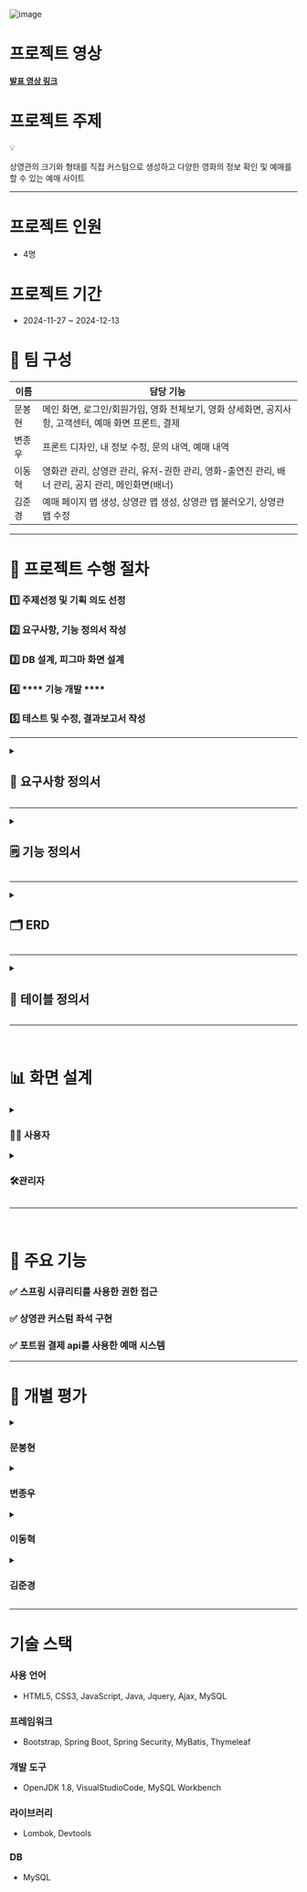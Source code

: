 
![image](https://github.com/user-attachments/assets/b11f4554-9c35-44f0-9542-0cbdd457d45c)


# 프로젝트 영상

<a href="https://www.youtube.com/watch?v=9M2KXyZ3ARg&list=PL4C2AmBC9jOZZEOwZ67P_Nb_WoQ1JpZ6G&index=7" target="_blank">**발표 영상 링크**</a>


# 프로젝트 주제

<aside>
💡

상영관의 크기와 형태를 직접 커스텀으로 생성하고 
다양한 영화의 정보 확인 및 예매를 할 수 있는 예매 사이트

</aside>

---

# **프로젝트 인원**

- 4명

# **프로젝트 기간**

- 2024-11-27 ~ 2024-12-13

# **👥 팀 구성**

| **이름** | **담당 기능** |
| --- | --- |
| 문봉현 | 메인 화면, 로그인/회원가입, 영화 전체보기, 영화 상세화면, 공지사항, 고객센터, 예매 화면 프론트, 결제 |
| 변종우 | 프론트 디자인, 내 정보 수정, 문의 내역, 예매 내역 |
| 이동혁 | 영화관 관리, 상영관 관리, 유저-권한 관리, 영화-출연진 관리, 배너 관리, 공지 관리, 메인화면(배너) |
| 김준경 | 예매 페이지 맵 생성, 상영관 맵 생성, 상영관 맵 불러오기, 상영관 맵 수정 |

---

# **🚀 프로젝트 수행 절차**

### **1️⃣ 주제선정 및 기획 의도 선정**

### **2️⃣ 요구사항, 기능 정의서 작성**

### **3️⃣ DB 설계, 피그마 화면 설계**

### 4️⃣ **** 기능 개발 ****

### **5️⃣ 테스트 및 수정, 결과보고서 작성**

---

<details>
<summary><h2>📑 <strong>요구사항 정의서</strong></h2></summary>
  
   ![image](https://github.com/user-attachments/assets/02a6856f-4ae0-4ec2-8366-69908e8195a7)
   ![image](https://github.com/user-attachments/assets/cf5e4ba4-6103-4350-9a8e-00bdbe862735)
</details>

---

<details>
<summary><h2>🗒️ <strong>기능 정의서</strong></h2></summary>
  
  ![image](https://github.com/user-attachments/assets/8734c1a1-2dea-4040-bdd8-7be721a5fd69)
  ![image](https://github.com/user-attachments/assets/8f3d8ad0-70c1-42cd-9578-7824e5aec8a9)
  ![image](https://github.com/user-attachments/assets/427f8b90-e9f1-4b1d-814c-fe48c47b4856)
  ![image](https://github.com/user-attachments/assets/66383ae4-8229-4962-99d8-ca1b22383be0)




</details>

---

<details>
<summary><h2>🗂️ <strong>ERD</strong></h2></summary>
  
 ![image](https://github.com/user-attachments/assets/45db6bef-3834-4513-a164-efa74ee3e999)


</details>

---

<details>
  <summary><h2>📃 <strong>테이블 정의서</strong></h2></summary>

  ![image](https://github.com/user-attachments/assets/421fffa7-47d3-4754-ab70-535109dacc8e)
  ![image](https://github.com/user-attachments/assets/ec71fc4a-7e3d-42ad-9256-95182c9d20e7)
  ![image](https://github.com/user-attachments/assets/10ded960-3d99-43bd-8f13-472781a2d02e)
  ![image](https://github.com/user-attachments/assets/6b40196d-feb8-4567-a3d7-57cc7caad56e)
  ![image](https://github.com/user-attachments/assets/e0b5d07b-8c74-489e-9eec-a2c0a0dcfaf1)
  ![image](https://github.com/user-attachments/assets/2d27f195-c852-4ef0-ab58-2bcd88e9e76f)
  ![image](https://github.com/user-attachments/assets/ff07ca1f-4ba7-45c4-8016-a70ab02679f5)
  ![image](https://github.com/user-attachments/assets/a13cb0d9-30ea-471c-a806-36fe8e63b1f2)
  ![image](https://github.com/user-attachments/assets/cee10db1-23e1-4868-99ec-0fa5b7e07c6b)
  ![image](https://github.com/user-attachments/assets/f7dfd9ae-08ce-4569-afdb-c40f4c7d5f1e)
  ![image](https://github.com/user-attachments/assets/8cdd8c4f-b879-4a23-8182-6afeb56b7445)
  ![image](https://github.com/user-attachments/assets/a545db09-875e-4e28-844c-79aa6dd4d6f2)
  ![image](https://github.com/user-attachments/assets/b6401873-5400-45d0-92c7-21ff6685e0b4)
  ![image](https://github.com/user-attachments/assets/9175dbcd-4ea0-4341-bcb4-d4500b382149)
  ![image](https://github.com/user-attachments/assets/6ca8c54c-ae92-4ec2-93ca-4ae34d56e0dd)
  ![image](https://github.com/user-attachments/assets/413f4434-6ddc-40ca-8008-812eb8348d8c)
  ![image](https://github.com/user-attachments/assets/c7b3f221-997b-4cae-af72-66be05073424)


</details>  

---
&nbsp;
# 📊 **화면 설계**

<details>
  <summary><h3>👨‍💻 <strong>사용자</strong></h3></summary>

![image](https://github.com/user-attachments/assets/f33574c5-fd40-41e1-92ff-da7ec591e41b)
![image](https://github.com/user-attachments/assets/9ebf6dd1-adf2-4d88-8613-421552f31578)
![image](https://github.com/user-attachments/assets/c96c5f4d-b5c0-4fe0-bb80-d60a7e80d4ab)
![image](https://github.com/user-attachments/assets/f257f56c-d2f4-4fbf-ac35-15a8cdc029d9)
![image](https://github.com/user-attachments/assets/e1ae7a9e-4f9b-47d1-a410-908fcd00fd11)
![image](https://github.com/user-attachments/assets/29c6e08a-9daf-4250-8229-51d433d3f23d)
![image](https://github.com/user-attachments/assets/3ad01cb7-d4a9-47da-a8dd-f88e992346d2)
![image](https://github.com/user-attachments/assets/56c11884-3e69-4f4b-a593-ba0b58a68c1f)
![image](https://github.com/user-attachments/assets/4ffed4ef-1eef-4593-8c3b-038718879c7d)
![image](https://github.com/user-attachments/assets/180abf6f-bac6-4486-b990-2dedad02edab)
![image](https://github.com/user-attachments/assets/d1595be0-84ee-4a93-b3da-7d3df3ce4665)
![image](https://github.com/user-attachments/assets/0d502801-0bc5-47ef-95ed-282eba6b2750)
![image](https://github.com/user-attachments/assets/dcd45a51-48c0-49df-b430-11f2e1ad11fa)
![image](https://github.com/user-attachments/assets/ffc59631-0a0f-4bcd-a4fa-39cbacb0520a)
![image](https://github.com/user-attachments/assets/b3d21d9d-65cb-438d-960d-ed4f4585a029)
![image](https://github.com/user-attachments/assets/f931ffbb-63f1-403d-bb79-80f315c9b0c4)
![image](https://github.com/user-attachments/assets/b1450253-a260-44b7-8732-6bcc1da1b5f7)
</details>

<details>
  <summary><h3>🛠️<strong>관리자</strong></h3></summary>

![image](https://github.com/user-attachments/assets/6fc56aed-50ee-4bf1-a09a-61305d753eb5)
    ![image](https://github.com/user-attachments/assets/d3196651-1bff-4ac3-84bf-d3ee8622782f)
    ![image](https://github.com/user-attachments/assets/559306e2-0292-4ccf-a8c3-bb4e81fa9eae)
    ![image](https://github.com/user-attachments/assets/066e64cf-ea44-4de5-b21b-f1fe01d165ab)
    ![image](https://github.com/user-attachments/assets/53e68f51-bb67-4caa-9699-d0824fa32e42)
    ![image](https://github.com/user-attachments/assets/324b4db6-0ea0-4560-a9c2-982af2477602)
    ![image](https://github.com/user-attachments/assets/e215cd66-c5bb-43bd-a0bb-e28496f2e31f)
    ![image](https://github.com/user-attachments/assets/664a5bc3-dd43-4230-a493-25b86b144ab9)
    ![image](https://github.com/user-attachments/assets/4508e2a4-f488-4eab-8c03-66a74c14e034)
    ![image](https://github.com/user-attachments/assets/b067668a-c592-404d-9b30-c0759ee82800)
    ![image](https://github.com/user-attachments/assets/9d15c970-84d3-47ca-9fbc-30b1b567f94f)
    ![image](https://github.com/user-attachments/assets/faed6ac5-225e-471d-923c-e5c9513bf097)
    ![image](https://github.com/user-attachments/assets/59e1d5c8-048d-429e-a389-99a4ddd85aa6)
    ![image](https://github.com/user-attachments/assets/479684b1-c2a5-4ccd-bc58-e4d327674d58)
    ![image](https://github.com/user-attachments/assets/c87eb9ac-a2d1-454f-8a2e-5986b12e5b3a)
    ![image](https://github.com/user-attachments/assets/0624bf91-d795-4969-9724-e8b2baa92a63)
    ![image](https://github.com/user-attachments/assets/68ca2c85-e4b7-455f-8e50-6de707e5c7d6)
    ![image](https://github.com/user-attachments/assets/af8be756-e842-4c22-a41d-71a2a8578e50)
    ![image](https://github.com/user-attachments/assets/ffd8d3c6-72bc-4d36-ac63-4c9f22831554)
    ![image](https://github.com/user-attachments/assets/de6327d0-4193-4eea-99a6-76067987e214)
    ![image](https://github.com/user-attachments/assets/bbe33c7d-4f1e-4a96-bf85-515972490a76)
    ![image](https://github.com/user-attachments/assets/1505ff40-c722-4854-891d-9387a51b4cc0)


</details>



---

&nbsp;
# **🎯 주요 기능**

### **✅ 스프링 시큐리티를 사용한 권한 접근**

### **✅ 상영관 커스텀 좌석 구현**

### **✅ 포트원 결제 api를 사용한 예매 시스템**

---

# **📝 개별 평가**

<details>
<summary><h3><strong>문봉현</strong></h3></summary>

![image](https://github.com/user-attachments/assets/3993403a-d53a-4657-8507-4b53f148f49e)


</details>


<details>
<summary><h3><strong>변종우</strong></h3></summary>

![image](https://github.com/user-attachments/assets/f55d06dd-6480-4b51-9150-79cf317cb195)

</details>

<details>
<summary><h3><strong>이동혁</strong></h3></summary>

![image](https://github.com/user-attachments/assets/928bedb3-fa7c-4d7b-a281-4b0e18d42d6d)

</details>

<details>
<summary><h3><strong>김준경</strong></h3></summary>

![image](https://github.com/user-attachments/assets/73516c65-62ee-4677-b009-3cd68fb49118)

</details>

---

# 기술 스택

### 사용 언어

- HTML5, CSS3, JavaScript, Java, Jquery, Ajax, MySQL

### 프레임워크

- Bootstrap, Spring Boot, Spring Security, MyBatis, Thymeleaf

### 개발 도구

- OpenJDK 1.8, VisualStudioCode, MySQL Workbench

### 라이브러리

- Lombok, Devtools

### DB

- MySQL
